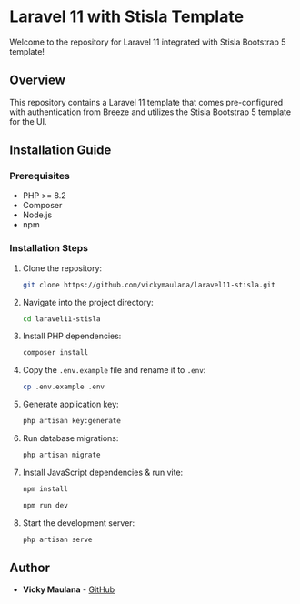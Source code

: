 # Laravel 11 with Stisla Template

Welcome to the repository for Laravel 11 integrated with Stisla Bootstrap 5 template!

## Overview

This repository contains a Laravel 11 template that comes pre-configured with authentication from Breeze and utilizes the Stisla Bootstrap 5 template for the UI.

## Installation Guide

### Prerequisites

-   PHP >= 8.2
-   Composer
-   Node.js
-   npm

### Installation Steps

1. Clone the repository:

    ```bash
    git clone https://github.com/vickymaulana/laravel11-stisla.git
    ```

2. Navigate into the project directory:

    ```bash
    cd laravel11-stisla
    ```

3. Install PHP dependencies:

    ```bash
    composer install
    ```

4. Copy the `.env.example` file and rename it to `.env`:

    ```bash
    cp .env.example .env
    ```

5. Generate application key:

    ```bash
    php artisan key:generate
    ```

6. Run database migrations:

    ```bash
    php artisan migrate
    ```

7. Install JavaScript dependencies & run vite:

    ```bash
    npm install
    ```

    ```bash
    npm run dev
    ```

8. Start the development server:
    ```bash
    php artisan serve
    ```

## Author

-   **Vicky Maulana** - [GitHub](https://github.com/vickymaulana)
